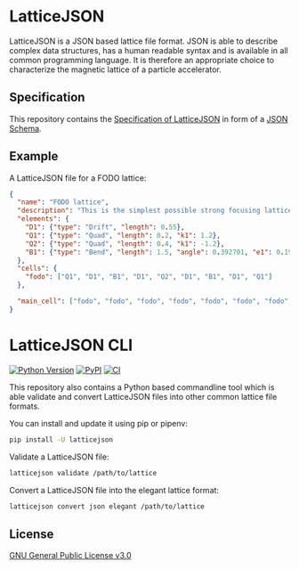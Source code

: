 # LatticeJSON

LatticeJSON is a JSON based lattice file format. JSON is able to describe complex data structures, 
has a human readable syntax and is available in all common programming language. It is therefore an 
appropriate choice to characterize the magnetic lattice of a particle accelerator.

## Specification
This repository contains the
[Specification of LatticeJSON](https://github.com/andreasfelix/latticejson/blob/master/latticejson/schema.json) 
in form of a [JSON Schema](https://json-schema.org). 

## Example

A LatticeJSON file for a FODO lattice:
```json
{
  "name": "FODO lattice",
  "description": "This is the simplest possible strong focusing lattice.",
  "elements": {
    "D1": {"type": "Drift", "length": 0.55},
    "Q1": {"type": "Quad", "length": 0.2, "k1": 1.2},
    "Q2": {"type": "Quad", "length": 0.4, "k1": -1.2},
    "B1": {"type": "Bend", "length": 1.5, "angle": 0.392701, "e1": 0.1963505, "e2": 0.1963505}
  },
  "cells": {
    "fodo": ["Q1", "D1", "B1", "D1", "Q2", "D1", "B1", "D1", "Q1"]
  },

  "main_cell": ["fodo", "fodo", "fodo", "fodo", "fodo", "fodo", "fodo", "fodo"]
}
```
 
 
# LatticeJSON CLI
[![Python Version](https://img.shields.io/pypi/pyversions/latticejson)](https://pypi.org/project/latticejson/)
[![PyPI](https://img.shields.io/pypi/v/latticejson.svg)](https://pypi.org/project/latticejson/)
[![CI](https://github.com/andreasfelix/latticejson/workflows/CI/badge.svg)](https://github.com/andreasfelix/latticejson/actions?query=workflow%3ACI)

This repository also contains a Python based commandline tool which is able validate and convert LatticeJSON
files into other common lattice file formats.

You can install and update it using pip or pipenv:

```sh
pip install -U latticejson
``` 

Validate a LatticeJSON file:
```sh
latticejson validate /path/to/lattice
```

Convert a LatticeJSON file into the elegant lattice format:
```sh
latticejson convert json elegant /path/to/lattice
```

## License
[GNU General Public License v3.0](https://github.com/andreasfelix/latticejson/blob/master/LICENSE)


